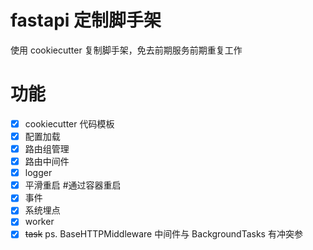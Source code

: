 # fastapi 定制脚手架

使用 cookiecutter 复制脚手架，免去前期服务前期重复工作

# 功能

- [x] cookiecutter 代码模板
- [x] 配置加载
- [x] 路由组管理
- [x] 路由中间件
- [x] logger
- [x] 平滑重启 #通过容器重启
- [x] 事件
- [x] 系统埋点
- [x] worker
- [x] ~~task~~ ps. BaseHTTPMiddleware 中间件与 BackgroundTasks 有冲突参
